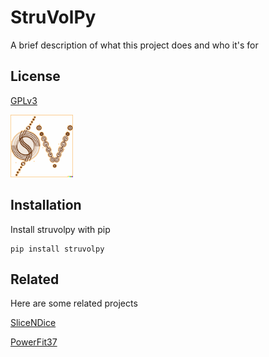 
# StruVolPy

A brief description of what this project does and who it's for



## License

[GPLv3]()


<img src="./.logo.png" width="100" >


## Installation

Install struvolpy with pip

```
pip install struvolpy

```
    
## Related

Here are some related projects


[SliceNDice]()

[PowerFit37]()

